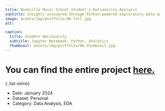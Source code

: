 ```yaml
---
title: Nashville Music School Student's Nationality Analysis
subtitle: Insights uncovered through Python-powered exploratory data analysis and visualizations.
image: assets/img/portfolio/06-full.jpg
alt: 

caption:
  title: Student Nationality
  subtitle: Jupyter Notebook, Python, Analytics
  thumbnail: assets/img/portfolio/06-thumbnail.jpg
---
```

# You can find the entire project [here.](https://github.com/JoshuaSamuelNichols/NMS-Nationality-Analysis/blob/main/NMS_Nationality_Analysis.ipynb)


{:.list-inline}
- Date: January 2024
- Dataset: Personal 
- Category: Data Analysis, EDA

